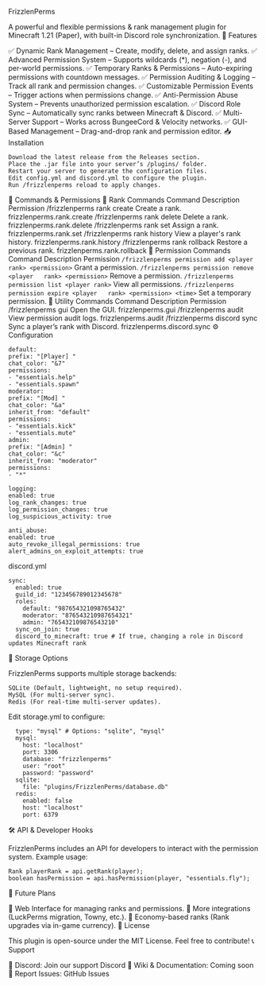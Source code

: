 FrizzlenPerms

A powerful and flexible permissions & rank management plugin for Minecraft 1.21 (Paper), with built-in Discord role synchronization.
📌 Features

✅ Dynamic Rank Management – Create, modify, delete, and assign ranks.
✅ Advanced Permission System – Supports wildcards (*), negation (-), and per-world permissions.
✅ Temporary Ranks & Permissions – Auto-expiring permissions with countdown messages.
✅ Permission Auditing & Logging – Track all rank and permission changes.
✅ Customizable Permission Events – Trigger actions when permissions change.
✅ Anti-Permission Abuse System – Prevents unauthorized permission escalation.
✅ Discord Role Sync – Automatically sync ranks between Minecraft & Discord.
✅ Multi-Server Support – Works across BungeeCord & Velocity networks.
✅ GUI-Based Management – Drag-and-drop rank and permission editor.
📥 Installation

    Download the latest release from the Releases section.
    Place the .jar file into your server’s /plugins/ folder.
    Restart your server to generate the configuration files.
    Edit config.yml and discord.yml to configure the plugin.
    Run /frizzlenperms reload to apply changes.

📜 Commands & Permissions
🔹 Rank Commands
Command	Description	Permission
/frizzlenperms rank create <name> <prefix> <suffix>	Create a rank.	frizzlenperms.rank.create
/frizzlenperms rank delete <name>	Delete a rank.	frizzlenperms.rank.delete
/frizzlenperms rank set <player> <rank>	Assign a rank.	frizzlenperms.rank.set
/frizzlenperms rank history <player>	View a player's rank history.	frizzlenperms.rank.history
/frizzlenperms rank rollback <player>	Restore a previous rank.	frizzlenperms.rank.rollback
🔹 Permission Commands
Command	Description	Permission
`/frizzlenperms permission add <player	rank> <permission>`	Grant a permission.
`/frizzlenperms permission remove <player	rank> <permission>`	Remove a permission.
`/frizzlenperms permission list <player	rank>`	View all permissions.
`/frizzlenperms permission expire <player	rank> <permission> <time>`	Set a temporary permission.
🔹 Utility Commands
Command	Description	Permission
/frizzlenperms gui	Open the GUI.	frizzlenperms.gui
/frizzlenperms audit	View permission audit logs.	frizzlenperms.audit
/frizzlenperms discord sync <player>	Sync a player’s rank with Discord.	frizzlenperms.discord.sync
⚙️ Configuration
```ranks:
default:
prefix: "[Player] "
chat_color: "&7"
permissions:
- "essentials.help"
- "essentials.spawn"
moderator:
prefix: "[Mod] "
chat_color: "&a"
inherit_from: "default"
permissions:
- "essentials.kick"
- "essentials.mute"
admin:
prefix: "[Admin] "
chat_color: "&c"
inherit_from: "moderator"
permissions:
- "*"

logging:
enabled: true
log_rank_changes: true
log_permission_changes: true
log_suspicious_activity: true

anti_abuse:
enabled: true
auto_revoke_illegal_permissions: true
alert_admins_on_exploit_attempts: true
```
discord.yml
```bot_token: "YOUR_DISCORD_BOT_TOKEN"
sync:
  enabled: true
  guild_id: "123456789012345678"
  roles:
    default: "987654321098765432"
    moderator: "876543210987654321"
    admin: "765432109876543210"
  sync_on_join: true
  discord_to_minecraft: true # If true, changing a role in Discord updates Minecraft rank
```
💾 Storage Options

FrizzlenPerms supports multiple storage backends:

    SQLite (Default, lightweight, no setup required).
    MySQL (For multi-server sync).
    Redis (For real-time multi-server updates).

Edit storage.yml to configure:
```storage:
  type: "mysql" # Options: "sqlite", "mysql"
  mysql:
    host: "localhost"
    port: 3306
    database: "frizzlenperms"
    user: "root"
    password: "password"
  sqlite:
    file: "plugins/FrizzlenPerms/database.db"
  redis:
    enabled: false
    host: "localhost"
    port: 6379
```
🛠️ API & Developer Hooks

FrizzlenPerms includes an API for developers to interact with the permission system.
Example usage:
```FrizzlenPermsAPI api = FrizzlenPerms.getAPI();
Rank playerRank = api.getRank(player);
boolean hasPermission = api.hasPermission(player, "essentials.fly");
```
📌 Future Plans

🚀 Web Interface for managing ranks and permissions.
🚀 More integrations (LuckPerms migration, Towny, etc.).
🚀 Economy-based ranks (Rank upgrades via in-game currency).
📜 License

This plugin is open-source under the MIT License. Feel free to contribute!
📞 Support

💬 Discord: Join our support Discord
📘 Wiki & Documentation: Coming soon
🐞 Report Issues: GitHub Issues